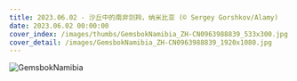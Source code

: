 ```yaml
---
title: 2023.06.02 - 沙丘中的南非剑羚，纳米比亚 (© Sergey Gorshkov/Alamy)
date: 2023.06.02 00:00:00
cover_index: /images/thumbs/GemsbokNamibia_ZH-CN0963988839_533x300.jpg
cover_detail: /images/GemsbokNamibia_ZH-CN0963988839_1920x1080.jpg
---
```


![GemsbokNamibia](/images/GemsbokNamibia_ZH-CN0963988839_1920x1080.jpg)
